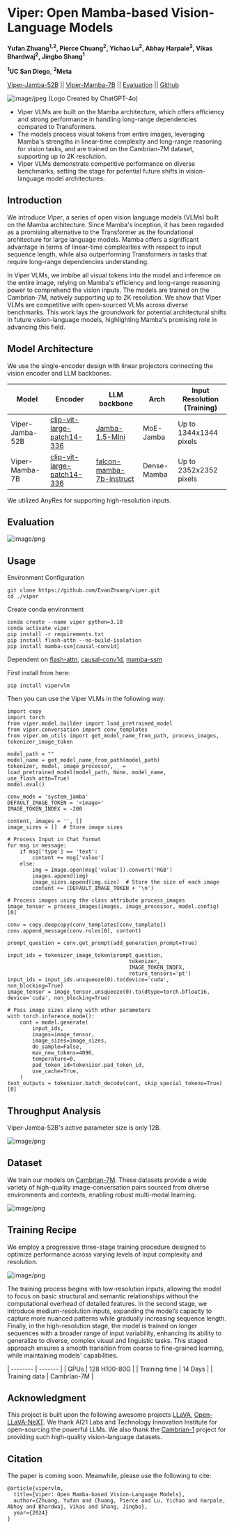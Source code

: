 # Viper: Open Mamba-based Vision-Language Models
**Yufan Zhuang<sup>1,2</sup>, Pierce Chuang<sup>2</sup>, Yichao Lu<sup>2</sup>, Abhay Harpale<sup>2</sup>, Vikas Bhardwaj<sup>2</sup>, Jingbo Shang<sup>1</sup>**

**<sup>1</sup>UC San Diego**, **<sup>2</sup>Meta**

[Viper-Jamba-52B](https://huggingface.co/ViperVLM/Viper-Jamba-52B) || [Viper-Mamba-7B](https://huggingface.co/ViperVLM/Viper-Mamba-7B) || [Evaluation](https://huggingface.co/spaces/opencompass/open_vlm_leaderboard) || [Github](https://github.com/EvanZhuang/viper)

![image/jpeg](https://cdn-uploads.huggingface.co/production/uploads/6438ccbb3b46237de3d052e8/RFArMOH2TMI_G9bZTZr8_.jpeg)
(Logo Created by ChatGPT-4o)


* Viper VLMs are built on the Mamba architecture, which offers efficiency and strong performance in handling long-range dependencies compared to Transformers.
* The models process visual tokens from entire images, leveraging Mamba's strengths in linear-time complexity and long-range reasoning for vision tasks, and are trained on the Cambrian-7M dataset, supporting up to 2K resolution.
* Viper VLMs demonstrate competitive performance on diverse benchmarks, setting the stage for potential future shifts in vision-language model architectures.

## Introduction

We introduce *Viper*, a series of open vision language models (VLMs) built on the Mamba architecture.
Since Mamba's inception, it has been regarded as a promising alternative to the Transformer as the foundational architecture for large language models.
Mamba offers a significant advantage in terms of linear-time complexities with respect to input sequence length, while also outperforming Transformers in tasks that require long-range dependencies understanding.

In Viper VLMs, we imbibe all visual tokens into the model and inference on the entire image, relying on Mamba's efficiency and long-range reasoning power to comprehend the vision inputs.
The models are trained on the Cambrian-7M, natively supporting up to 2K resolution.
We show that Viper VLMs are competitive with open-sourced VLMs across diverse benchmarks.
This work lays the groundwork for potential architectural shifts in future vision-language models, highlighting Mamba's promising role in advancing this field.



## Model Architecture

We use the single-encoder design with linear projectors connecting the vision encoder and LLM backbones.

| Model | Encoder | LLM backbone| Arch | Input Resolution (Training)
|----------|----------|----------|----------|----------|
| Viper-Jamba-52B | [clip-vit-large-patch14-336](https://huggingface.co/openai/clip-vit-large-patch14-336) | [Jamba-1.5-Mini](https://huggingface.co/ai21labs/AI21-Jamba-1.5-Mini) | MoE-Jamba | Up to 1344x1344 pixels |
| Viper-Mamba-7B  | [clip-vit-large-patch14-336](https://huggingface.co/openai/clip-vit-large-patch14-336) | [falcon-mamba-7b-instruct](tiiuae/falcon-mamba-7b-instruct) | Dense-Mamba | Up to 2352x2352 pixels|

We utilized AnyRes for supporting high-resolution inputs.


## Evaluation


![image/png](https://cdn-uploads.huggingface.co/production/uploads/6438ccbb3b46237de3d052e8/qs5uJXAgUUE1qL1XeWghH.png)


## Usage

Environment Configuration
```
git clone https://github.com/EvanZhuang/viper.git
cd ./viper
```
Create conda environment
```
conda create --name viper python=3.10
conda activate viper
pip install -r requirements.txt
pip install flash-attn --no-build-isolation
pip install mamba-ssm[causal-conv1d]
```
Dependent on [flash-attn](https://github.com/Dao-AILab/flash-attention), [causal-conv1d](https://github.com/Dao-AILab/causal-conv1d), [mamba-ssm](https://github.com/state-spaces/mamba)

First install from here:
```
pip install vipervlm
```
Then you can use the Viper VLMs in the following way:
```
import copy
import torch
from viper.model.builder import load_pretrained_model
from viper.conversation import conv_templates
from viper.mm_utils import get_model_name_from_path, process_images, tokenizer_image_token

model_path = ""
model_name = get_model_name_from_path(model_path)
tokenizer, model, image_processor, _ = load_pretrained_model(model_path, None, model_name, use_flash_attn=True)
model.eval()

conv_mode = 'system_jamba'
DEFAULT_IMAGE_TOKEN = '<image>'
IMAGE_TOKEN_INDEX = -200

content, images = '', []
image_sizes = []  # Store image sizes

# Process Input in Chat format
for msg in message:
    if msg['type'] == 'text':
        content += msg['value']
    else:
        img = Image.open(msg['value']).convert('RGB')
        images.append(img)
        image_sizes.append(img.size)  # Store the size of each image
        content += (DEFAULT_IMAGE_TOKEN + '\n')

# Process images using the class attribute process_images
image_tensor = process_images(images, image_processor, model.config)[0]

conv = copy.deepcopy(conv_templates[conv_template])
conv.append_message(conv.roles[0], content)

prompt_question = conv.get_prompt(add_generation_prompt=True)

input_ids = tokenizer_image_token(prompt_question,
                                       tokenizer,
                                       IMAGE_TOKEN_INDEX,
                                       return_tensors='pt')
input_ids = input_ids.unsqueeze(0).to(device='cuda', non_blocking=True)
image_tensor = image_tensor.unsqueeze(0).to(dtype=torch.bfloat16, device='cuda', non_blocking=True)

# Pass image sizes along with other parameters
with torch.inference_mode():
    cont = model.generate(
        input_ids,
        images=image_tensor,
        image_sizes=image_sizes,
        do_sample=False,
        max_new_tokens=4096,
        temperature=0,
        pad_token_id=tokenizer.pad_token_id,
        use_cache=True,
    )
text_outputs = tokenizer.batch_decode(cont, skip_special_tokens=True)[0]

```

## Throughput Analysis
Viper-Jamba-52B's active parameter size is only 12B.

![image/png](https://cdn-uploads.huggingface.co/production/uploads/6438ccbb3b46237de3d052e8/16SScCnjiMMMBkibRd7JD.png)

## Dataset
We train our models on [Cambrian-7M](https://github.com/cambrian-mllm/cambrian).
These datasets provide a wide variety of high-quality image-conversation pairs sourced from diverse environments and contexts, enabling robust multi-modal learning. 

![image/png](https://cdn-uploads.huggingface.co/production/uploads/6438ccbb3b46237de3d052e8/xgK6Bg8TuFbWzB4BephZn.png)

## Training Recipe
We employ a progressive three-stage training procedure designed to optimize performance across varying levels of input complexity and resolution. 

![image/png](https://cdn-uploads.huggingface.co/production/uploads/6438ccbb3b46237de3d052e8/vQHSIf3PRYab1g8c-owzJ.png)

The training process begins with low-resolution inputs, allowing the model to focus on basic structural and semantic relationships without the computational overhead of detailed features. 
In the second stage, we introduce medium-resolution inputs, expanding the model’s capacity to capture more nuanced patterns while gradually increasing sequence length.
Finally, in the high-resolution stage, the model is trained on longer sequences with a broader range of input variability, enhancing its ability to generalize to diverse, complex visual and linguistic tasks. 
This staged approach ensures a smooth transition from coarse to fine-grained learning, while maintaining models' capabilities.


| -------- | ------- |
| GPUs  | 128 H100-80G   |
| Training time | 14 Days     |
| Training data	   | Cambrian-7M    |


## Acknowledgment
This project is built upon the following awesome projects [LLaVA](https://github.com/haotian-liu/LLaVA), [Open-LLaVA-NeXT](https://github.com/xiaoachen98/Open-LLaVA-NeXT).
We thank AI21 Labs and Technology Innovation Institute for open-sourcing the powerful LLMs.
We also thank the [Cambrian-1](https://cambrian-mllm.github.io/) project for providing such high-quality vision-language datasets.

## Citation

The paper is coming soon. Meanwhile, please use the following to cite:
```
@article{vipervlm,
  title={Viper: Open Mamba-based Vision-Language Models},
  author={Zhuang, Yufan and Chuang, Pierce and Lu, Yichao and Harpale, Abhay and Bhardwaj, Vikas and Shang, Jingbo},
  year={2024}
}
```
